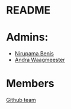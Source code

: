 README
======


# Admins: 
* [Nirupama Benis](https://github.com/orgs/ERDERA/people/nirupamaBenis)
* [Andra Waagmeester](https://github.com/orgs/ERDERA/people/andrawaag)
# Members
[Github team](https://github.com/orgs/ERDERA/teams/task-14-1)
